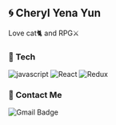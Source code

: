 
## 🌀 Cheryl Yena Yun 
Love cat🐈 and RPG⚔

### 🧶 Tech
![javascript](https://img.shields.io/badge/-JavaScript-F7E01C?&logo=JavaScript&logoColor=white)
![React](https://img.shields.io/badge/-React-61DAFB?&logo=react&logoColor=white)
![Redux](https://img.shields.io/badge/-Redux-764ABC?&logo=redux&logoColor=white)

### 🧲 Contact Me
![Gmail Badge](https://img.shields.io/badge/-cheryleduart@gmail.com-c14438?style=flat-square&logo=Gmail&logoColor=white&link=mailto:cheryleduart@gmail.com)
